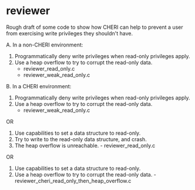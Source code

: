 # reviewer
Rough draft of some code to show how CHERI can help to prevent a user from exercising write privileges they shouldn't have.

A. In a non-CHERI environment:
1. Programmatically deny write privileges when read-only privileges apply.
2. Use a heap overflow to try to corrupt the read-only data. 
    - reviewer_read_only.c
    - reviewer_weak_read_only.c

B. In a CHERI environment:
1. Programmatically deny write privileges when read-only privileges apply.
2. Use a heap overflow to try to corrupt the read-only data.
    - reviewer_weak_read_only.c

OR

1. Use capabilities to set a data structure to read-only. 
2. Try to write to the read-only data structure, and crash. 
3. The heap overflow is unreachable.
       - reviewer_read_only.c

OR

1. Use capabilities to set a data structure to read-only. 
2. Use a heap overflow to try to corrupt the read-only data.
       - reviewer_cheri_read_only_then_heap_overflow.c
